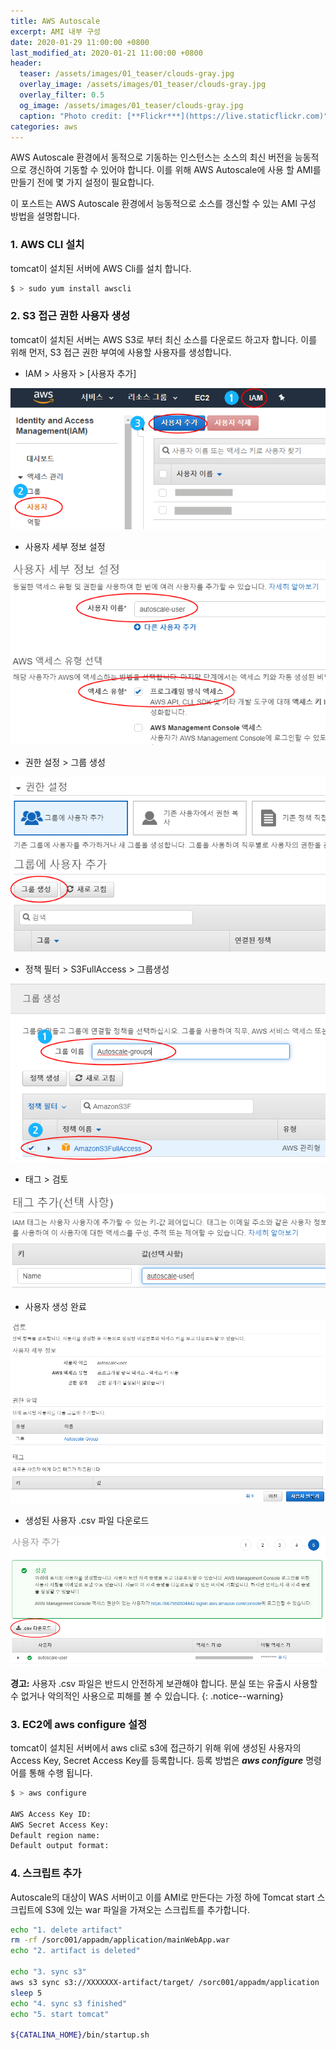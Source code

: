 ```yaml
---
title: AWS Autoscale
excerpt: AMI 내부 구성  
date: 2020-01-29 11:00:00 +0800
last_modified_at: 2020-01-21 11:00:00 +0800
header:
  teaser: /assets/images/01_teaser/clouds-gray.jpg
  overlay_image: /assets/images/01_teaser/clouds-gray.jpg
  overlay_filter: 0.5
  og_image: /assets/images/01_teaser/clouds-gray.jpg
  caption: "Photo credit: [**Flickr***](https://live.staticflickr.com)"
categories: aws
---
```


AWS Autoscale 환경에서 동적으로 기동하는 인스턴스는 소스의 최신 버전을 능동적으로 갱신하여 기동할 수 있어야 합니다. 
이를 위해 AWS Autoscale에 사용 할 AMI를 만들기 전에 몇 가지 설정이 필요합니다. <br>

이 포스트는 AWS Autoscale 환경에서 능동적으로 소스를 갱신할 수 있는 AMI 구성 방법을 설명합니다.

### 1. AWS CLI 설치

tomcat이 설치된 서버에 AWS Cli를 설치 합니다. <br>

```sh
$ > sudo yum install awscli
```

### 2. S3 접근 권한 사용자 생성

tomcat이 설치된 서버는 AWS S3로 부터 최신 소스를 다운로드 하고자 합니다. 
이를 위해 먼저, S3 접근 권한 부여에 사용할 사용자를 생성합니다. <br>

- IAM > 사용자 > [사용자 추가]

![IAM](/assets/images/autoscaling301.png)

- 사용자 세부 정보 설정

![IAM](/assets/images/autoscaling302.png)

- 권한 설정 > 그룹 생성

![IAM](/assets/images/autoscaling303.png)

- 정책 필터 > S3FullAccess > 그룹생성

![IAM](/assets/images/autoscaling304.png)

- 태그 > 검토 

![IAM](/assets/images/autoscaling305.png)

- 사용자 생성 완료

![IAM](/assets/images/autoscaling306.png)

- 생성된 사용자 .csv 파일 다운로드

![IAM](/assets/images/autoscaling307.png)

**경고:** 사용자 .csv 파일은 반드시 안전하게 보관해야 합니다. 분실 또는 유출시 사용할 수 없거나
악의적인 사용으로 피해를 볼 수 있습니다.
{: .notice--warning}

### 3. EC2에 aws configure 설정

tomcat이 설치된 서버에서 aws cli로 s3에 접근하기 위해 위에 생성된 사용자의 Access Key, Secret Access Key를 등록합니다.
등록 방법은 ***aws configure*** 명령어를 통해 수행 됩니다.

```sh
$ > aws configure

AWS Access Key ID: 
AWS Secret Access Key:
Default region name: 
Default output format:
```

### 4. 스크립트 추가

Autoscale의 대상이 WAS 서버이고 이를 AMI로 만든다는 가정 하에 Tomcat start 스크립트에 S3에 있는 war 파일을 가져오는 스크립트를 추가합니다.

```sh
echo "1. delete artifact"
rm -rf /sorc001/appadm/application/mainWebApp.war
echo "2. artifact is deleted"

echo "3. sync s3"
aws s3 sync s3://XXXXXXX-artifact/target/ /sorc001/appadm/application
sleep 5
echo "4. sync s3 finished"
echo "5. start tomcat"

${CATALINA_HOME}/bin/startup.sh
```